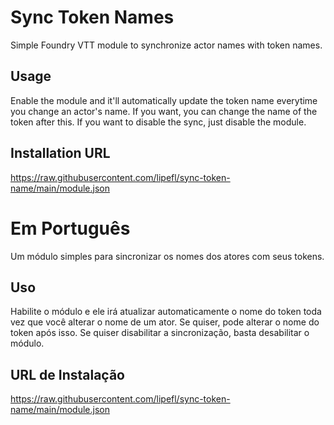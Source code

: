# Sync Token Names
 Simple Foundry VTT module to synchronize actor names with token names.

 ## Usage
Enable the module and it'll automatically update the token name everytime you change an actor's name. If you want, you can change the name of the token after this.
If you want to disable the sync, just disable the module.

## Installation URL
https://raw.githubusercontent.com/lipefl/sync-token-name/main/module.json

# Em Português
Um módulo simples para sincronizar os nomes dos atores com seus tokens.

## Uso
Habilite o módulo e ele irá atualizar automaticamente o nome do token toda vez que você alterar o nome de um ator. Se quiser, pode alterar o nome do token após isso.
Se quiser disabilitar a sincronização, basta desabilitar o módulo.

## URL de Instalação
https://raw.githubusercontent.com/lipefl/sync-token-name/main/module.json

